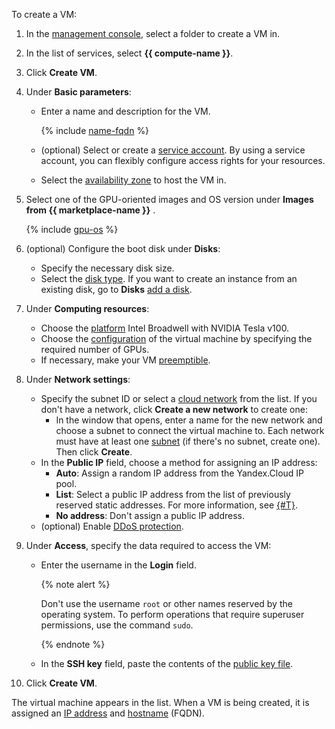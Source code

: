 To create a VM:

1. In the [management console](https://console.cloud.yandex.com), select a folder to create a VM in.

1. In the list of services, select **{{ compute-name }}**.

1. Click **Create VM**.

1. Under **Basic parameters**:

    - Enter a name and description for the VM.

        {% include [name-fqdn](../name-fqdn.md) %}

    - (optional) Select or create a [service account](../../../iam/concepts/users/service-accounts.md). By using a service account, you can flexibly configure access rights for your resources.

    - Select the [availability zone](../../../overview/concepts/geo-scope.md) to host the VM in.

1. Select one of the GPU-oriented images and OS version under **Images from {{ marketplace-name }}** .

   {% include [gpu-os](../gpu-os.md) %}

1. (optional) Configure the boot disk under **Disks**:
      - Specify the necessary disk size.
      - Select the [disk type](../../../compute/concepts/disk.md#disks_types).
If you want to create an instance from an existing disk, go to **Disks** [add a disk](../../../compute/operations/vm-create/create-from-disks.md).

1. Under **Computing resources**:
    - Choose the [platform](../../../compute/concepts/vm-platforms.md#gpu-platforms) Intel Broadwell with NVIDIA Tesla v100.
    - Choose the [configuration](../../../compute/concepts/gpus.md#config) of the virtual machine by specifying the required number of GPUs.
    - If necessary, make your VM [preemptible](../../../compute/concepts/preemptible-vm.md).

1. Under **Network settings**:
    - Specify the subnet ID or select a [cloud network](../../../vpc/concepts/network.md#network) from the list. If you don't have a network, click **Create a new network** to create one:
        - In the window that opens, enter a name for the new network and choose a subnet to connect the virtual machine to. Each network must have at least one [subnet](../../../vpc/concepts/network.md#subnet) (if there's no subnet, create one). Then click **Create**.
    - In the **Public IP** field, choose a method for assigning an IP address:
        - **Auto**: Assign a random IP address from the Yandex.Cloud IP pool.
        - **List**: Select a public IP address from the list of previously reserved static addresses. For more information, see [{#T}](../../../vpc/operations/set-static-ip.md).
        - **No address**: Don't assign a public IP address.
    - (optional) Enable [DDoS protection](../../../vpc/ddos-protection/).

1. Under **Access**, specify the data required to access the VM:

    - Enter the username in the **Login** field.

      {% note alert %}

      Don't use the username `root` or other names reserved by the operating system. To perform operations that require superuser permissions, use the command `sudo`.

      {% endnote %}

    - In the **SSH key** field, paste the contents of the [public key file](../../../compute/quickstart/quick-create-linux.md#create-ssh).

1. Click **Create VM**.

The virtual machine appears in the list. When a VM is being created, it is assigned an [IP address](../../../vpc/concepts/address) and [hostname](../../../vpc/concepts/address#imya-hosta-(fqdn)) (FQDN).

